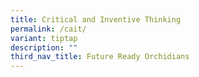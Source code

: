 ```yaml
---
title: Critical and Inventive Thinking
permalink: /cait/
variant: tiptap
description: ""
third_nav_title: Future Ready Orchidians
---
```

<p></p>